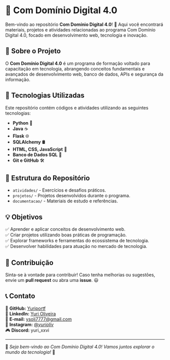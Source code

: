 # 📌 Com Domínio Digital 4.0

Bem-vindo ao repositório **Com Domínio Digital 4.0**! 🚀 Aqui você encontrará materiais, projetos e atividades relacionadas ao programa Com Domínio Digital 4.0, focado em desenvolvimento web, tecnologia e inovação.

## 📌 Sobre o Projeto
O **Com Domínio Digital 4.0** é um programa de formação voltado para capacitação em tecnologia, abrangendo conceitos fundamentais e avançados de desenvolvimento web, banco de dados, APIs e segurança da informação.

## 🚀 Tecnologias Utilizadas
Este repositório contém códigos e atividades utilizando as seguintes tecnologias:
- **Python** 🐍
- **Java** ☕
- **Flask** 🌐
- **SQLAlchemy** 🛢️
- **HTML, CSS, JavaScript** 🎨
- **Banco de Dados SQL** 💾
- **Git e GitHub** 🛠️

## 📂 Estrutura do Repositório
- `atividades/` - Exercícios e desafios práticos.
- `projetos/` - Projetos desenvolvidos durante o programa.
- `documentacao/` - Materiais de estudo e referências.

## 💡 Objetivos
✅ Aprender e aplicar conceitos de desenvolvimento web.  
✅ Criar projetos utilizando boas práticas de programação.  
✅ Explorar frameworks e ferramentas do ecossistema de tecnologia.  
✅ Desenvolver habilidades para atuação no mercado de tecnologia.  

## 🤝 Contribuição
Sinta-se à vontade para contribuir! Caso tenha melhorias ou sugestões, envie um **pull request** ou abra uma **issue**. 😃

## 📞 Contato
🔗 **GitHub:** [Yuriportf](https://github.com/Yuriportf)  
🔗 **LinkedIn:** [Yuri Oliveira](https://www.linkedin.com/in/yuri-oliveira-aqui)  
📧 **E-mail:** ysoli7777@gmail.com  
📱 **Instagram:** [@_yurioliv_](https://www.instagram.com/_yurioliv_/)  
🎮 **Discord:** yuri_xxvi  

---
📢 *Seja bem-vindo ao Com Domínio Digital 4.0! Vamos juntos explorar o mundo da tecnologia!* 🚀

